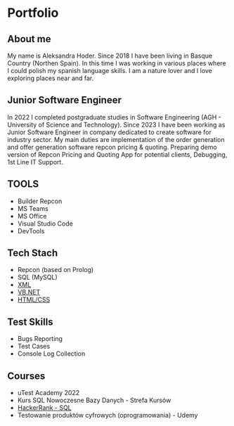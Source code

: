 # Portfolio


## About me
My name is Aleksandra Hoder.
Since 2018 I have been living in Basque Country (Northen Spain). In this time I was working in various places where I could polish my spanish language skills. 
I am a nature lover and I love exploring places near and far.

## Junior Software Engineer

In 2022 I completed postgraduate studies in Software Engineering (AGH - University of Science and Technology).
Since 2023 I have been working as Junior Software Engineer in company dedicated to create software for industry sector. 
My main duties are implementation of the order generation and offer generation software repcon pricing & quoting.
Preparing demo version of Repcon Pricing and Quoting App for potential clients, Debugging, 1st Line IT Support.

 ## TOOLS
 
 * Builder Repcon
 * MS Teams
 * MS Office
 * Visual Studio Code
 * DevTools

 ## Tech Stach

 * Repcon (based on Prolog)
 * SQL (MySQL)
 * [XML](https://github.com/hoderaleksandra/invoices)
 * [VB.NET](https://github.com/hoderaleksandra/bookstore)
 * [HTML/CSS](https://github.com/hoderaleksandra/businesscard)


## Test Skills

 * Bugs Reporting
 * Test Cases
 * Console Log Collection

 ## Courses
 
 * uTest Academy 2022 
 * Kurs SQL Nowoczesne Bazy Danych - Strefa Kursów
 * [HackerRank - SQL](https://www.hackerrank.com/moskal_a_89)
 * Testowanie produktów cyfrowych (oprogramowania) - Udemy 




